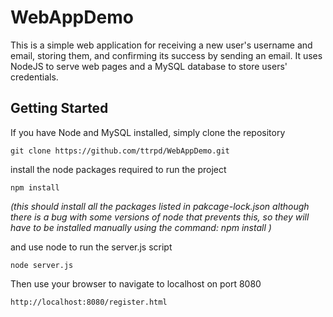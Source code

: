 # WebAppDemo
This is a simple web application for receiving a new user's username and email, storing them, and confirming its success by sending an email. It uses NodeJS to serve web pages and a MySQL database to store users' credentials.

## Getting Started
If you have Node and MySQL installed, simply clone the repository

```
git clone https://github.com/ttrpd/WebAppDemo.git
```

install the node packages required to run the project

```
npm install
```

_(this should install all the packages listed in pakcage-lock.json although there is a bug with some versions of node that prevents this, so they will have to be installed manually using the command: npm install <package name>)_

and use node to run the server.js script

```
node server.js
```

Then use your browser to navigate to localhost on port 8080

```
http://localhost:8080/register.html
```
